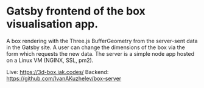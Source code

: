 # Gatsby frontend of the box visualisation app.

A box rendering with the Three.js BufferGeometry from the server-sent data in the Gatsby site. A user can change the dimensions of the box via the form which requests the new data. The server is a simple node app hosted on a Linux VM (NGINX, SSL, pm2).

Live: https://3d-box.iak.codes/
Backend: https://github.com/IvanAKuzhelev/box-server
